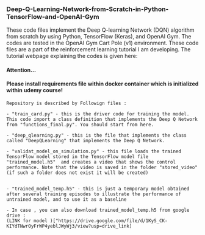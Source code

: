 ### Deep-Q-Learning-Network-from-Scratch-in-Python-TensorFlow-and-OpenAI-Gym

These code files implement the Deep Q-learning Network (DQN) algorithm from scratch by using Python, TensorFlow (Keras), and OpenAI Gym. The codes are tested in the OpenAI Gym Cart Pole (v1) environment. These code files are a part of the reinforcement learning tutorial I am developing. The tutorial webpage explaining the codes is given here: 

#### Attention...

#### Please install requirements file within docker container which is initialized within udemy course!


```
Repository is described by Followign files :

- "train_card.py" - this is the driver code for training the model. This code import a class definition that implements the Deep Q Network from "functions_final.py". You should start from here.

- "deep_qlearning.py" - this is the file that implements the class called "DeepQLearning" that implements the Deep Q Network.

- "validat_model_on_simulation.py" - this file loads the trained TensorFlow model stored in the TensorFlow model file "trained_model.h5"  and creates a video that shows the control performance. Note that the video is saved in the folder "stored_video" (if such a folder does not exist it will be created)


- "trained_model_temp.h5" - this is just a temporary model obtained after several training episodes to illustrate the performance of untrained model, and to use it as a baseline

- In case , you can also download trained_model_temp.h5 from google drive :
(LINK for model )["https://drive.google.com/file/d/1KyS_CK-KIYdTNwrOyFrWP4yeblJWyWj3/view?usp=drive_link]
```
